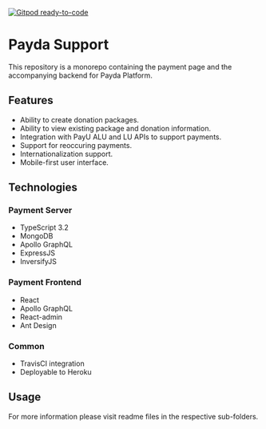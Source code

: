 [![Gitpod ready-to-code](https://img.shields.io/badge/Gitpod-ready--to--code-blue?logo=gitpod)](https://gitpod.io/#https://github.com/paydaplatformu/payda-support)

# Payda Support

This repository is a monorepo containing the payment page and the accompanying backend for Payda Platform.

## Features

- Ability to create donation packages.
- Ability to view existing package and donation information.
- Integration with PayU ALU and LU APIs to support payments.
- Support for reoccuring payments.
- Internationalization support.
- Mobile-first user interface.

## Technologies

### Payment Server

- TypeScript 3.2
- MongoDB
- Apollo GraphQL
- ExpressJS
- InversifyJS

### Payment Frontend

- React
- Apollo GraphQL
- React-admin
- Ant Design

### Common

- TravisCI integration
- Deployable to Heroku

## Usage

For more information please visit readme files in the respective sub-folders.

